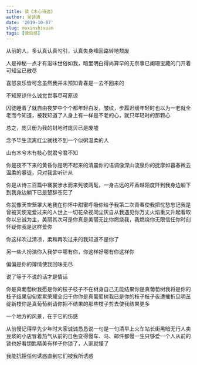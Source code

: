 ```yaml
---
title: 读《木心诗选》
author: 吴诗涛
date: '2019-10-07'
slug: muxinshixuan
tags: [读后感]
---
```


从前的人，多认真认真勾引，认真失身峰回路转地颓废

人是神秘一点才有滋味世俗如我，暗里明白得尚算早的无奈事已阑珊宝藏的门开着可知宝已散尽

喜怒哀乐皆可念虽然我并未预知青春是一去不回来的

不知原谅什么诚觉世事尽可原谅

囚徒睡着了就自由夜梦中个个都年轻白发，皱纹，步履迟缓年轻时也以为一老就全老而今知道，被我知道了人身上有一样是不老的心，就只年轻时的那颗心

总之，庞贝册为我的封地时庞贝已是废墟

念予毕生流离红尘就找不到一个似粥温柔的人

山有木兮木有枝心悦君兮君不知

你是夜不下来的黄昏你是明不起来的清晨你的语调像深山流泉你的抚摩如暮春微云温柔的暴徒，只对我言听计从

你是从诗三百篇中褰裳涉水而来髡彼两髦，一身古远的芹香越陌度阡到我身边躺下到我身边躺下已是楚辞苍茫了

你就像天空笼罩大地我在你怀中甜蜜呼吸你给予我第二次青春使我把忧愁忘记我是曾被天使宠爱过来的人世上一切花朵视同尘灰自从我遇见你万丈火焰重又升起看取你以忠诚为主，美丽其次可是你真是美丽无比你燃烧我，我燃烧你无限信任你时刻怀疑你我是这样爱你

你这样吹过清凉，柔和再吹过来的我知道不是你了

另一些人扮演你入我梦中哪有你，你这样好哪有你这样你

偏偏是你的薄情使我回味无尽

说了等于不说的话才是情话

你是真葡萄树我愿是你的枝子枝子不在树身自己无能结果你是真葡萄树我将是你的枝子结果甸甸累累荣耀全归于你你是真葡萄树我已是你的枝子枝子夜遭摧折旦明茁绽新枝你是真葡萄树请你把不结果的那些枝子剪去使我结果更多

一个地方的风景，在于它的伤感

从前慢记得早先少年时大家诚诚恳恳说一句是一句清早上火车站长街黑暗无行人卖豆浆的小店冒着热气从前的日色变得慢车、马、邮件都慢一生只够爱一个人从前的锁也好看钥匙精美有样子你锁了，人家就懂了

我能抗拒任何诱惑直到它们被我所诱惑
